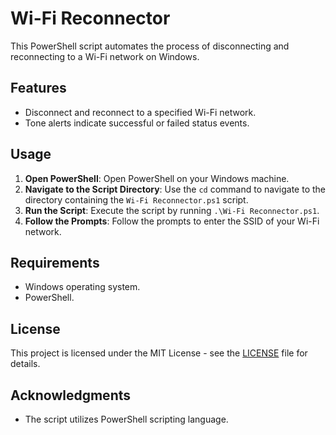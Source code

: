 # Wi-Fi Reconnector

This PowerShell script automates the process of disconnecting and reconnecting to a Wi-Fi network on Windows.

## Features

- Disconnect and reconnect to a specified Wi-Fi network.
- Tone alerts indicate successful or failed status events.

## Usage

1. **Open PowerShell**: Open PowerShell on your Windows machine.
2. **Navigate to the Script Directory**: Use the `cd` command to navigate to the directory containing the `Wi-Fi Reconnector.ps1` script.
3. **Run the Script**: Execute the script by running `.\Wi-Fi Reconnector.ps1`.
4. **Follow the Prompts**: Follow the prompts to enter the SSID of your Wi-Fi network.

## Requirements

- Windows operating system.
- PowerShell.

## License

This project is licensed under the MIT License - see the [LICENSE](LICENSE) file for details.

## Acknowledgments

- The script utilizes PowerShell scripting language.
